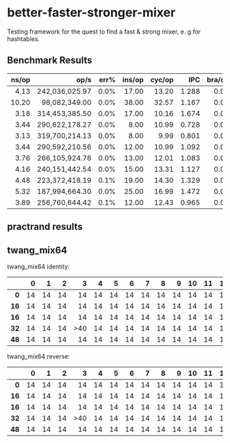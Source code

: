 # better-faster-stronger-mixer
Testing framework for the quest to find a fast &amp; strong mixer, e. g for hashtables.

## Benchmark Results

|               ns/op |                op/s |    err% |          ins/op |          cyc/op |    IPC |         bra/op |   miss% |     total | benchmark
|--------------------:|--------------------:|--------:|----------------:|----------------:|-------:|---------------:|--------:|----------:|:----------
|                4.13 |      242,036,025.97 |    0.0% |           17.00 |           13.20 |  1.288 |           0.00 |    0.0% |      0.00 | `ettinger_mixer`
|               10.20 |       98,082,349.00 |    0.0% |           38.00 |           32.57 |  1.167 |           0.00 |    0.0% |      0.00 | `fnv1a_64`
|                3.18 |      314,453,385.50 |    0.0% |           17.00 |           10.16 |  1.674 |           0.00 |    0.0% |      0.00 | `lemire_stronglyuniversal`
|                3.44 |      290,622,178.27 |    0.0% |            8.00 |           10.99 |  0.728 |           0.00 |    0.0% |      0.00 | `mum3_mixer`
|                3.13 |      319,700,214.13 |    0.0% |            8.00 |            9.99 |  0.801 |           0.00 |    0.0% |      0.00 | `mumxmumxx1`
|                3.44 |      290,592,210.56 |    0.0% |           12.00 |           10.99 |  1.092 |           0.00 |    0.0% |      0.00 | `mumxmumxx2`
|                3.76 |      266,105,924.76 |    0.0% |           13.00 |           12.01 |  1.083 |           0.00 |    0.0% |      0.00 | `murmurhash3_fmix64`
|                4.16 |      240,151,442.54 |    0.0% |           15.00 |           13.31 |  1.127 |           0.00 |    0.0% |      0.00 | `rrmxmx`
|                4.48 |      223,372,418.19 |    0.1% |           19.00 |           14.30 |  1.329 |           0.00 |    0.0% |      0.00 | `rrxmrrxmsx_0`
|                5.32 |      187,994,664.30 |    0.0% |           25.00 |           16.99 |  1.472 |           0.00 |    0.0% |      0.00 | `twang_mix64`
|                3.89 |      256,760,644.42 |    0.1% |           12.00 |           12.43 |  0.965 |           0.00 |    0.0% |      0.00 | `wyhash3_mix`

## practrand results

## twang_mix64

twang_mix64 identity:

|      |  0 |  1 |  2 |  3 |  4 |  5 |  6 |  7 |  8 |  9 | 10 | 11 | 12 | 13 | 14 | 15
|-----:|---:|---:|---:|---:|---:|---:|---:|---:|---:|---:|---:|---:|---:|---:|---:|---:
| **0**| 14 | 14 | 14 | 14 | 14 | 14 | 14 | 14 | 14 | 14 | 14 | 14 | 14 | 14 | 14 | 14
|**16**| 14 | 14 | 14 | 14 | 14 | 14 | 14 | 14 | 14 | 14 | 14 | 14 | 14 | 14 | 14 | 14
|**16**| 14 | 14 | 14 | 14 | 14 | 14 | 14 | 14 | 14 | 14 | 14 | 14 | 14 | 14 | 14 | 14
|**32**| 14 | 14 | 14 |>40 | 14 | 14 | 14 | 14 | 14 | 14 | 14 | 14 | 14 | 14 | 14 | 14
|**48**| 14 | 14 | 14 | 14 | 14 | 14 | 14 | 14 | 14 | 14 | 14 | 14 | 14 | 14 | 14 | 14

twang_mix64 reverse:

|      |  0 |  1 |  2 |  3 |  4 |  5 |  6 |  7 |  8 |  9 | 10 | 11 | 12 | 13 | 14 | 15
|-----:|---:|---:|---:|---:|---:|---:|---:|---:|---:|---:|---:|---:|---:|---:|---:|---:
| **0**| 14 | 14 | 14 | 14 | 14 | 14 | 14 | 14 | 14 | 14 | 14 | 14 | 14 | 14 | 14 | 14
|**16**| 14 | 14 | 14 | 14 | 14 | 14 | 14 | 14 | 14 | 14 | 14 | 14 | 14 | 14 | 14 | 14
|**16**| 14 | 14 | 14 | 14 | 14 | 14 | 14 | 14 | 14 | 14 | 14 | 14 | 14 | 14 | 14 | 14
|**32**| 14 | 14 | 14 |>40 | 14 | 14 | 14 | 14 | 14 | 14 | 14 | 14 | 14 | 14 | 14 | 14
|**48**| 14 | 14 | 14 | 14 | 14 | 14 | 14 | 14 | 14 | 14 | 14 | 14 | 14 | 14 | 14 | 14


